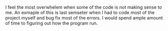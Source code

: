 I feel the most overwhelem when some of the code is not making sense to me. 
An exmaple of this is last semseter when I had to code most of the project myself
and bug fix most of the errors. I would spend ample amount of time to figuring out how 
the program run. 
